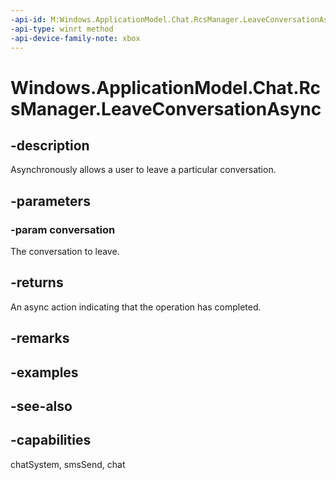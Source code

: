 ```yaml
---
-api-id: M:Windows.ApplicationModel.Chat.RcsManager.LeaveConversationAsync(Windows.ApplicationModel.Chat.ChatConversation)
-api-type: winrt method
-api-device-family-note: xbox
---
```


<!-- Method syntax
public Windows.Foundation.IAsyncAction LeaveConversationAsync(Windows.ApplicationModel.Chat.ChatConversation conversation)
-->

# Windows.ApplicationModel.Chat.RcsManager.LeaveConversationAsync

## -description
Asynchronously allows a user to leave a particular conversation.

## -parameters
### -param conversation
The conversation to leave.

## -returns
An async action indicating that the operation has completed.

## -remarks

## -examples

## -see-also

## -capabilities
chatSystem, smsSend, chat
